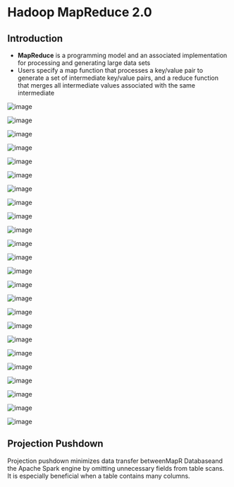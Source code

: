 # Hadoop MapReduce 2.0

## Introduction

- **MapReduce** is a programming model and an associated implementation for processing and generating large data sets
- Users specify a map function that processes a key/value pair to generate a set of intermediate key/value pairs, and a reduce function that merges all intermediate values associated with the same intermediate

![image](../../../media/Technologies-Apache-Hadoop-MapReduce-2.0-image1.jpg)

![image](../../../media/Technologies-Apache-Hadoop-MapReduce-2.0-image2.jpg)

![image](../../../media/Technologies-Apache-Hadoop-MapReduce-2.0-image3.jpg)

![image](../../../media/Technologies-Apache-Hadoop-MapReduce-2.0-image4.jpg)

![image](../../../media/Technologies-Apache-Hadoop-MapReduce-2.0-image5.jpg)

![image](../../../media/Technologies-Apache-Hadoop-MapReduce-2.0-image6.jpg)

![image](../../../media/Technologies-Apache-Hadoop-MapReduce-2.0-image7.jpg)

![image](../../../media/Technologies-Apache-Hadoop-MapReduce-2.0-image8.jpg)

![image](../../../media/Technologies-Apache-Hadoop-MapReduce-2.0-image9.jpg)

![image](../../../media/Technologies-Apache-Hadoop-MapReduce-2.0-image10.jpg)

![image](../../../media/Technologies-Apache-Hadoop-MapReduce-2.0-image11.jpg)

![image](../../../media/Technologies-Apache-Hadoop-MapReduce-2.0-image12.jpg)

![image](../../../media/Technologies-Apache-Hadoop-MapReduce-2.0-image13.jpg)

![image](../../../media/Technologies-Apache-Hadoop-MapReduce-2.0-image14.jpg)

![image](../../../media/Technologies-Apache-Hadoop-MapReduce-2.0-image15.jpg)

![image](../../../media/Technologies-Apache-Hadoop-MapReduce-2.0-image16.jpg)

![image](../../../media/Technologies-Apache-Hadoop-MapReduce-2.0-image17.jpg)

![image](../../../media/Technologies-Apache-Hadoop-MapReduce-2.0-image18.jpg)

![image](../../../media/Technologies-Apache-Hadoop-MapReduce-2.0-image19.jpg)

![image](../../../media/Technologies-Apache-Hadoop-MapReduce-2.0-image20.jpg)

![image](../../../media/Technologies-Apache-Hadoop-MapReduce-2.0-image21.jpg)

![image](../../../media/Technologies-Apache-Hadoop-MapReduce-2.0-image22.jpg)

![image](../../../media/Technologies-Apache-Hadoop-MapReduce-2.0-image23.jpg)

![image](../../../media/Technologies-Apache-Hadoop-MapReduce-2.0-image24.jpg)

## Projection Pushdown

Projection pushdown minimizes data transfer betweenMapR Databaseand the Apache Spark engine by omitting unnecessary fields from table scans. It is especially beneficial when a table contains many columns.

